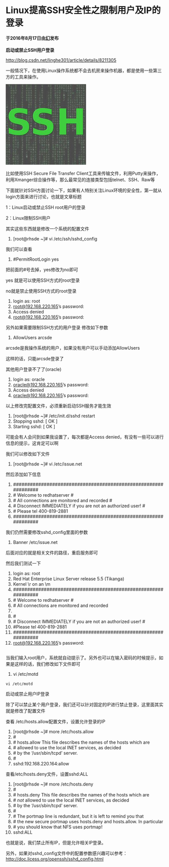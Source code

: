 # Linux提高SSH安全性之限制用户及IP的登录

#### 于2016年8月17日由[**幻**](https://www.asmodeus.cn/archives/author/asmodeus)发布

**启动或禁止SSH用户登录**

http://blog.csdn.net/linghe301/article/details/8211305

一般情况下，在使用Linux操作系统都不会去机房来操作机器，都是使用一些第三方的工具来操作。

![ssh](assets/ssh.jpg)

比如使用SSH Secure File Transfer Client工具来传输文件，利用Putty来操作，利用Xmanger综合操作等，那么最常见的连接类型包括telnet、SSH、Raw等

下面就针对SSH方面讨论一下，如果有人特别关注Linux环境的安全性，第一就从login方面来进行讨论，也就是文章标题

1：Linux启动或禁止SSH root用户的登录

2：Linux限制SSH用户

其实这些东西就是修改一个系统的配置文件

1. [root@rhsde ~]# vi /etc/ssh/sshd_config

我们可以查看

1. \#PermitRootLogin yes

把前面的#号去掉，yes修改为no即可

yes 就是可以使用SSH方式的root登录

no就是禁止使用SSH方式的root登录

1. login as: root
2. root@192.168.220.165’s password:
3. Access denied
4. root@192.168.220.165’s password:

 

另外如果需要限制SSH方式的用户登录 修改如下参数

1. AllowUsers arcsde

arcsde是我操作系统的用户，如果没有用户可以手动添加AllowUsers

这样的话，只能arcsde登录了

其他用户登录不了了(oracle)

1. login as: oracle
2. oracle@192.168.220.165’s password:
3. Access denied
4. oracle@192.168.220.165’s password:

以上修改完配置文件，必须重新启动SSH服务才能生效

1. [root@rhsde ~]# /etc/init.d/sshd restart
2. Stopping sshd:                       [ OK ]
3. Starting sshd:                       [ OK ]

 

可能会有人会问到如果我设置了，每次都是Access denied，有没有一些可以进行信息的提示，这肯定可以啊

我们可以修改如下文件

1. [root@rhsde ~]# vi /etc/issue.net

然后添加如下信息

1. \###############################################################
2. \#          Welcome to redhatserver                  #
3. \#     All connections are monitored and recorded              #
4. \# Disconnect IMMEDIATELY if you are not an authorized user!          #
5. \#            Please tel 400-819-2881
6. \###############################################################

我们仍然需要修改sshd_config里面的参数

1. Banner /etc/issue.net

后面对应的就是相关文件的路径，重启服务即可

然后我们测试一下

1. login as: root
2. Red Hat Enterprise Linux Server release 5.5 (Tikanga)
3. Kernel \r on an \m
4. \###############################################################
5. \#          Welcome to redhatserver                  #
6. \#     All connections are monitored and recorded
7. 
8.  \#
9. \# Disconnect IMMEDIATELY if you are not an authorized user!          #
10. \#Please tel 400-819-2881
11. \###############################################################
12. root@192.168.220.165’s password:

```

```

当我们输入root用户，系统就自动提示了。另外也可以在输入密码的时候提示，如果是这样的话，我们修改如下文件即可

1. vi /etc/motd

```
vi /etc/motd
```

 

启动或禁止用户IP登录

除了可以禁止某个用户登录，我们还可以针对固定的IP进行禁止登录，这里面其实就是修改了配置文件

查看 /etc/hosts.allow配置文件，设置允许登录的IP

1. [root@rhsde ~]# more /etc/hosts.allow
2. \#
3. \# hosts.allow  This file describes the names of the hosts which are
4. \#        allowed to use the local INET services, as decided
5. \#        by the ‘/usr/sbin/tcpd’ server.
6. \#
7. sshd:192.168.220.164:allow

 

查看/etc/hosts.deny文件，设置sshd:ALL

1. [root@rhsde ~]# more /etc/hosts.deny
2. \#
3. \# hosts.deny  This file describes the names of the hosts which are
4. \#        *not* allowed to use the local INET services, as decided
5. \#        by the ‘/usr/sbin/tcpd’ server.
6. \#
7. \# The portmap line is redundant, but it is left to remind you that
8. \# the new secure portmap uses hosts.deny and hosts.allow. In particular
9. \# you should know that NFS uses portmap!
10. sshd:ALL

也就是说，我们禁止所有IP，但是允许相关IP登录。

另外，如果对sshd_config文件中的配置参数感兴趣可以参考：http://doc.licess.org/openssh/sshd_config.html